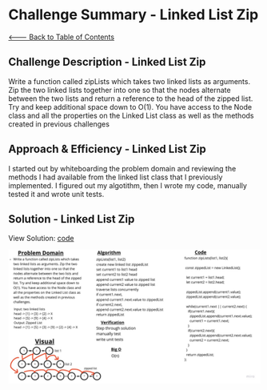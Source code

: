 # Challenge Summary - Linked List Zip

[<--- Back to Table of Contents](../../README.md)

## Challenge Description - Linked List Zip

Write a function called zipLists which takes two linked lists as arguments. Zip the two linked lists together into one so that the nodes alternate between the two lists and return a reference to the head of the zipped list. Try and keep additional space down to O(1). You have access to the Node class and all the properties on the Linked List class as well as the methods created in previous challenges

## Approach & Efficiency - Linked List Zip

I started out by whiteboarding the problem domain and reviewing the methods I had available from the linked list class that I previously implemented. I figured out my algotithm, then I wrote my code, manually tested it and wrote unit tests.

## Solution - Linked List Zip

View Solution: [code](./ll-zip.js)

![Linked List Zip](../../../assets/ll-zip.jpg)
